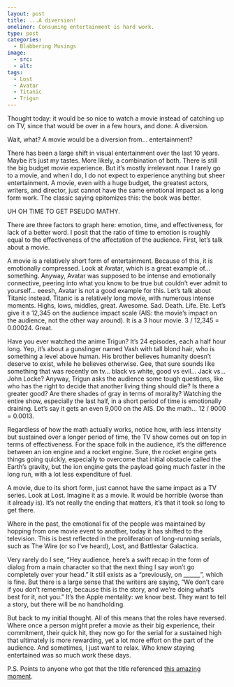 ```yaml
---
layout: post
title: ...A diversion!
oneliner: Consuming entertainment is hard work.
type: post
categories:
  - Blabbering Musings
image:
  - src:
  - alt:
tags:
  - Lost
  - Avatar
  - Titanic
  - Trigun
---
```



Thought today: it would be so nice to watch a movie instead of catching up on TV, since that would be over in a few hours, and done. A diversion.

Wait, what? A movie would be a diversion from… entertainment?

There has been a large shift in visual entertainment over the last 10 years. Maybe it’s just my tastes. More likely, a combination of both. There is still the big budget movie experience. But it’s mostly irrelevant now. I rarely go to a movie, and when I do, I do not expect to experience anything but sheer entertainment. A movie, even with a huge budget, the greatest actors, writers, and director, just cannot have the same emotional impact as a long form work. The classic saying epitomizes this: the book was better.

UH OH TIME TO GET PSEUDO MATHY.

There are three factors to graph here: emotion, time, and effectiveness, for lack of a better word. I posit that the ratio of time to emotion is roughly equal to the effectiveness of the affectation of the audience. First, let’s talk about a movie. 

A movie is a relatively short form of entertainment. Because of this, it is emotionally compressed. Look at Avatar, which is a great example of… something. Anyway, Avatar was supposed to be intense and emotionally connective, peering into what you know to be true but couldn’t ever admit to yourself… eeesh, Avatar is not a good example for this. Let’s talk about Titanic instead. Titanic is a relatively long movie, with numerous intense moments. Highs, lows, middles, great. Awesome. Sad. Death. Life. Etc. Let’s give it a 12,345 on the audience impact scale (AIS: the movie’s impact on the audience, not the other way around). It is a 3 hour movie. 3 / 12,345 = 0.00024. Great.

Have you ever watched the anime Trigun? It’s 24 episodes, each a half hour long. Yep, it’s about a gunslinger named Vash with tall blond hair, who is something a level above human. His brother believes humanity doesn’t deserve to exist, while he believes otherwise. Gee, that sure sounds like something that was recently on tv… black vs white, good vs evil… Jack vs… John Locke? Anyway, Trigun asks the audience some tough questions, like who has the right to decide that another living thing should die? Is there a greater good? Are there shades of gray in terms of morality? Watching the entire show, especially the last half, in a short period of time is emotionally draining. Let’s say it gets an even 9,000 on the AIS. Do the math… 12 / 9000 = 0.0013. 

Regardless of how the math actually works, notice how, with less intensity but sustained over a longer period of time, the TV show comes out on top in terms of effectiveness. For the space folk in the audience, it’s the difference between an ion engine and a rocket engine. Sure, the rocket engine gets things going quickly, especially to overcome that initial obstacle called the Earth’s gravity, but the ion engine gets the payload going much faster in the long run, with a lot less expenditure of fuel. 

A movie, due to its short form, just cannot have the same impact as a TV series. Look at Lost. Imagine it as a movie. It would be horrible (worse than it already is). It’s not really the ending that matters, it’s that it took so long to get there. 

Where in the past, the emotional fix of the people was maintained by hopping from one movie event to another, today it has shifted to the television. This is best reflected in the proliferation of long-running serials, such as The Wire (or so I’ve heard), Lost, and Battlestar Galactica.

Very rarely do I see, “Hey audience, here’s a swift recap in the form of dialog from a main character so that the next thing I say won’t go completely over your head.” It still exists as a “previously, on ______”, which is fine. But there is a large sense that the writers are saying, “We don’t care if you don’t remember, because this is the story, and we’re doing what’s best for it, not you.” It’s the Apple mentality: we know best. They want to tell a story, but there will be no handholding.

But back to my initial thought. All of this means that the roles have reversed. Where once a person might prefer a movie as their big experience, their commitment, their quick hit, they now go for the serial for a sustained high that ultimately is more rewarding, yet a lot more effort on the part of the audience. And sometimes, I just want to relax. Who knew staying entertained was so much work these days.

P.S. Points to anyone who got that the title referenced [this amazing moment](http://www.youtube.com/watch?v=XdIJv2SU4VY).